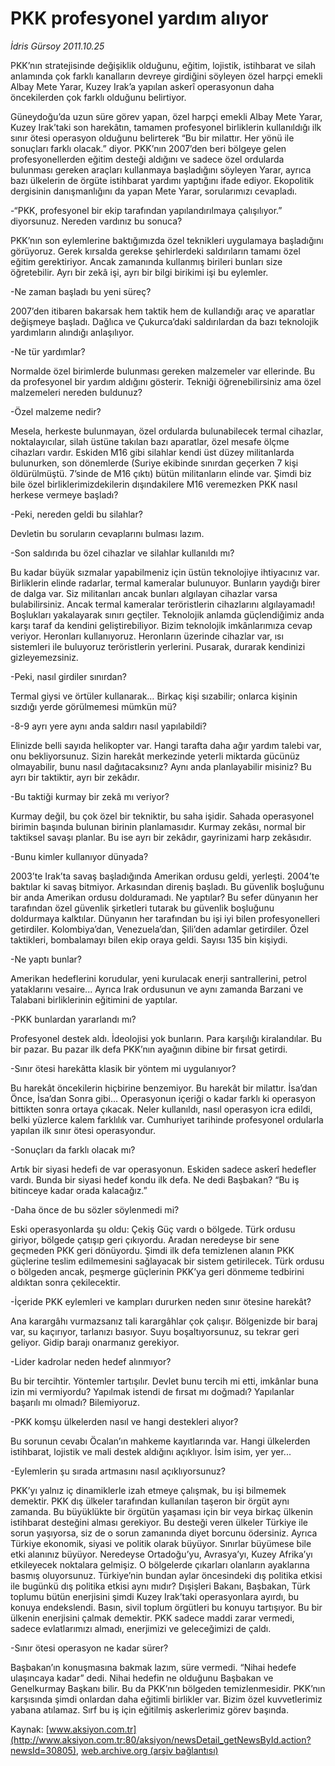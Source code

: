 # PKK profesyonel yardım alıyor

*İdris Gürsoy 2011.10.25*

<font class="agenda2NewsSpot">
 PKK’nın stratejisinde değişiklik olduğunu, eğitim, lojistik, istihbarat ve silah anlamında çok farklı kanalların devreye girdiğini söyleyen özel harpçi emekli Albay Mete Yarar, Kuzey Irak’a yapılan askerî operasyonun daha öncekilerden çok farklı olduğunu belirtiyor.
</font>
<font class="newsDetail">
 <p>
 </p>
 <p>
 </p>
 <p class="MsoNormal">
  Güneydoğu’da uzun süre görev yapan, özel harpçi emekli Albay Mete Yarar, Kuzey Irak’taki son harekâtın, tamamen profesyonel birliklerin kullanıldığı ilk sınır ötesi operasyon olduğunu belirterek “Bu bir milattır. Her yönü ile sonuçları farklı olacak.” diyor. PKK’nın 2007’den beri bölgeye gelen profesyonellerden eğitim desteği aldığını ve sadece özel ordularda bulunması gereken araçları kullanmaya başladığını söyleyen Yarar, ayrıca bazı ülkelerin de örgüte istihbarat yardımı yaptığını ifade ediyor. Ekopolitik dergisinin danışmanlığını da yapan Mete Yarar, sorularımızı cevapladı.
 </p>
 <p>
 </p>
 <p class="MsoNormal">
  -“PKK, profesyonel bir ekip tarafından yapılandırılmaya çalışılıyor.” diyorsunuz. Nereden vardınız bu sonuca?
 </p>
 <p>
 </p>
 <p class="MsoNormal">
  PKK’nın son eylemlerine baktığımızda özel teknikleri uygulamaya başladığını görüyoruz. Gerek kırsalda gerekse şehirlerdeki saldırıların tamamı özel eğitim gerektiriyor. Ancak zamanında kullanmış birileri bunları size öğretebilir. Ayrı bir zekâ işi, ayrı bir bilgi birikimi işi bu eylemler.
 </p>
 <p>
 </p>
 <p class="MsoNormal">
  -Ne zaman başladı bu yeni süreç?
 </p>
 <p>
 </p>
 <p class="MsoNormal">
  2007’den itibaren bakarsak hem taktik hem de kullandığı araç ve aparatlar değişmeye başladı. Dağlıca ve Çukurca’daki saldırılardan da bazı teknolojik yardımların alındığı anlaşılıyor.
 </p>
 <p>
 </p>
 <p class="MsoNormal">
  -Ne tür yardımlar?
 </p>
 <p>
 </p>
 <p class="MsoNormal">
  Normalde özel birimlerde bulunması gereken malzemeler var ellerinde. Bu da profesyonel bir yardım aldığını gösterir. Tekniği öğrenebilirsiniz ama özel malzemeleri nereden buldunuz?
 </p>
 <p>
 </p>
 <p class="MsoNormal">
  -Özel malzeme nedir?
 </p>
 <p>
 </p>
 <p class="MsoNormal">
  Mesela, herkeste bulunmayan, özel ordularda bulunabilecek termal cihazlar, noktalayıcılar, silah üstüne takılan bazı aparatlar, özel mesafe ölçme cihazları vardır. Eskiden M16 gibi silahlar kendi üst düzey militanlarda bulunurken, son dönemlerde (Suriye ekibinde sınırdan geçerken 7 kişi öldürülmüştü. 7’sinde de M16 çıktı) bütün militanların elinde var. Şimdi biz bile özel birliklerimizdekilerin dışındakilere M16 veremezken PKK nasıl herkese vermeye başladı?
 </p>
 <p>
 </p>
 <p class="MsoNormal">
  -Peki, nereden geldi bu silahlar?
 </p>
 <p>
 </p>
 <p class="MsoNormal">
  Devletin bu soruların cevaplarını bulması lazım.
 </p>
 <p>
 </p>
 <p class="MsoNormal">
  -Son saldırıda bu özel cihazlar ve silahlar kullanıldı mı?
 </p>
 <p>
 </p>
 <p class="MsoNormal">
  Bu kadar büyük sızmalar yapabilmeniz için üstün teknolojiye ihtiyacınız var. Birliklerin elinde radarlar, termal kameralar bulunuyor. Bunların yaydığı birer de dalga var. Siz militanları ancak bunları algılayan cihazlar varsa bulabilirsiniz. Ancak termal kameralar teröristlerin cihazlarını algılayamadı! Boşlukları yakalayarak sınırı geçtiler. Teknolojik anlamda güçlendiğimiz anda karşı taraf da kendini geliştirebiliyor. Bizim teknolojik imkânlarımıza cevap veriyor. Heronları kullanıyoruz. Heronların üzerinde cihazlar var, ısı sistemleri ile buluyoruz teröristlerin yerlerini. Pusarak, durarak kendinizi gizleyemezsiniz.
 </p>
 <p>
 </p>
 <p class="MsoNormal">
  -Peki, nasıl girdiler sınırdan?
 </p>
 <p>
 </p>
 <p class="MsoNormal">
  Termal giysi ve örtüler kullanarak… Birkaç kişi sızabilir; onlarca kişinin sızdığı yerde görülmemesi mümkün mü?
 </p>
 <p>
 </p>
 <p class="MsoNormal">
  -8-9 ayrı yere aynı anda saldırı nasıl yapılabildi?
 </p>
 <p>
 </p>
 <p class="MsoNormal">
  Elinizde belli sayıda helikopter var. Hangi tarafta daha ağır yardım talebi var, onu bekliyorsunuz. Sizin harekât merkezinde yeterli miktarda gücünüz olmayabilir, bunu nasıl dağıtacaksınız? Aynı anda planlayabilir misiniz? Bu ayrı bir taktiktir, ayrı bir zekâdır.
 </p>
 <p>
 </p>
 <p class="MsoNormal">
  -Bu taktiği kurmay bir zekâ mı veriyor?
 </p>
 <p>
 </p>
 <p class="MsoNormal">
  Kurmay değil, bu çok özel bir tekniktir, bu saha işidir. Sahada operasyonel birimin başında bulunan birinin planlamasıdır. Kurmay zekâsı, normal bir taktiksel savaşı planlar. Bu ise ayrı bir zekâdır, gayrinizami harp zekâsıdır.
 </p>
 <p>
 </p>
 <p class="MsoNormal">
  -Bunu kimler kullanıyor dünyada?
 </p>
 <p>
 </p>
 <p class="MsoNormal">
  2003’te Irak’ta savaş başladığında Amerikan ordusu geldi, yerleşti. 2004’te baktılar ki savaş bitmiyor. Arkasından direniş başladı. Bu güvenlik boşluğunu bir anda Amerikan ordusu dolduramadı. Ne yaptılar? Bu sefer dünyanın her tarafından özel güvenlik şirketleri tutarak bu güvenlik boşluğunu doldurmaya kalktılar. Dünyanın her tarafından bu işi iyi bilen profesyonelleri getirdiler. Kolombiya’dan, Venezuela’dan, Şili’den adamlar getirdiler. Özel taktikleri, bombalamayı bilen ekip oraya geldi. Sayısı 135 bin kişiydi.
 </p>
 <p>
 </p>
 <p class="MsoNormal">
  -Ne yaptı bunlar?
 </p>
 <p>
 </p>
 <p class="MsoNormal">
  Amerikan hedeflerini korudular, yeni kurulacak enerji santrallerini, petrol yataklarını vesaire... Ayrıca Irak ordusunun ve aynı zamanda Barzani ve Talabani birliklerinin eğitimini de yaptılar.
 </p>
 <p>
 </p>
 <p class="MsoNormal">
  -PKK bunlardan yararlandı mı?
 </p>
 <p>
 </p>
 <p class="MsoNormal">
  Profesyonel destek aldı. İdeolojisi yok bunların. Para karşılığı kiralandılar. Bu bir pazar. Bu pazar ilk defa PKK’nın ayağının dibine bir fırsat getirdi.
 </p>
 <p>
 </p>
 <p class="MsoNormal">
  -Sınır ötesi harekâtta klasik bir yöntem mi uygulanıyor?
 </p>
 <p>
 </p>
 <p class="MsoNormal">
  Bu harekât öncekilerin
  <span>
  </span>
  hiçbirine benzemiyor. Bu harekât bir milattır. İsa’dan Önce, İsa’dan Sonra gibi... Operasyonun içeriği o kadar farklı ki operasyon bittikten sonra ortaya çıkacak. Neler kullanıldı, nasıl operasyon icra edildi, belki yüzlerce kalem farklılık var. Cumhuriyet tarihinde profesyonel ordularla yapılan ilk sınır ötesi operasyondur.
 </p>
 <p>
 </p>
 <p class="MsoNormal">
  -Sonuçları da farklı olacak mı?
 </p>
 <p>
 </p>
 <p class="MsoNormal">
  Artık bir siyasi hedefi de var operasyonun. Eskiden sadece askerî hedefler vardı. Bunda bir siyasi hedef kondu ilk defa. Ne dedi Başbakan? “Bu iş bitinceye kadar orada kalacağız.”
 </p>
 <p>
 </p>
 <p class="MsoNormal">
  -Daha önce de bu sözler söylenmedi mi?
 </p>
 <p>
 </p>
 <p class="MsoNormal">
  Eski operasyonlarda şu oldu: Çekiş Güç vardı o bölgede. Türk ordusu giriyor, bölgede çatışıp geri çıkıyordu. Aradan neredeyse bir sene geçmeden PKK geri dönüyordu. Şimdi ilk defa temizlenen alanın PKK güçlerine teslim edilmemesini sağlayacak bir sistem getirilecek. Türk ordusu o bölgeden ancak, peşmerge güçlerinin PKK’ya geri dönmeme tedbirini aldıktan sonra çekilecektir.
 </p>
 <p>
 </p>
 <p class="MsoNormal">
  -İçeride PKK eylemleri ve kampları dururken neden sınır ötesine harekât?
 </p>
 <p>
 </p>
 <p class="MsoNormal">
  Ana karargâhı vurmazsanız tali karargâhlar çok çalışır. Bölgenizde bir baraj var, su kaçırıyor, tarlanızı basıyor. Suyu boşaltıyorsunuz, su tekrar geri geliyor. Gidip barajı onarmanız gerekiyor.
 </p>
 <p>
 </p>
 <p class="MsoNormal">
  -Lider kadrolar neden hedef alınmıyor?
 </p>
 <p>
 </p>
 <p class="MsoNormal">
  Bu bir tercihtir. Yöntemler tartışılır. Devlet bunu tercih mi etti, imkânlar buna izin mi vermiyordu? Yapılmak istendi de fırsat mı doğmadı? Yapılanlar başarılı mı olmadı? Bilemiyoruz.
 </p>
 <p>
 </p>
 <p class="MsoNormal">
  -PKK komşu ülkelerden nasıl ve hangi destekleri alıyor?
 </p>
 <p>
 </p>
 <p class="MsoNormal">
  Bu sorunun cevabı Öcalan’ın mahkeme kayıtlarında var. Hangi ülkelerden istihbarat, lojistik ve mali destek aldığını açıklıyor. İsim isim, yer yer...
 </p>
 <p>
 </p>
 <p class="MsoNormal">
  -Eylemlerin şu sırada artmasını nasıl açıklıyorsunuz?
 </p>
 <p>
 </p>
 <p class="MsoNormal">
  PKK’yı yalnız iç dinamiklerle izah etmeye çalışmak, bu işi bilmemek demektir. PKK dış ülkeler tarafından kullanılan taşeron bir örgüt aynı zamanda. Bu büyüklükte bir örgütün yaşaması için bir veya birkaç ülkenin istihbarat desteğini alması gerekiyor. Bu desteği veren ülkeler Türkiye ile sorun yaşıyorsa, siz de o sorun zamanında diyet borcunu ödersiniz. Ayrıca Türkiye ekonomik, siyasi ve politik olarak büyüyor. Sınırlar büyümese bile etki alanınız büyüyor. Neredeyse Ortadoğu’yu, Avrasya’yı, Kuzey Afrika’yı etkileyecek noktalara gelmişiz. O bölgelerde çıkarları olanların ayaklarına basmış oluyorsunuz. Türkiye’nin bundan aylar öncesindeki dış politika etkisi ile bugünkü dış politika etkisi aynı mıdır? Dışişleri Bakanı, Başbakan, Türk toplumu bütün enerjisini şimdi Kuzey Irak’taki operasyonlara ayırdı, bu konuya endekslendi. Basın, sivil toplum örgütleri bu konuyu tartışıyor. Bu bir ülkenin enerjisini çalmak demektir. PKK sadece maddi zarar vermedi, sadece evlatlarımızı almadı, enerjimizi ve geleceğimizi de çaldı.
 </p>
 <p>
 </p>
 <p class="MsoNormal">
  -Sınır ötesi operasyon ne kadar sürer?
 </p>
 <p>
 </p>
 <p class="MsoNormal">
  Başbakan’ın konuşmasına bakmak lazım, süre vermedi. “Nihai hedefe ulaşıncaya kadar” dedi. Nihai hedefin ne olduğunu Başbakan ve Genelkurmay Başkanı bilir. Bu da PKK’nın bölgeden temizlenmesidir. PKK’nın karşısında şimdi onlardan daha eğitimli birlikler var. Bizim özel kuvvetlerimiz yabana atılamaz. Sırf bu iş için eğitilmiş askerlerimiz görev başında.
 </p>
 <p>
 </p>
</font>

Kaynak: [www.aksiyon.com.tr](http://www.aksiyon.com.tr:80/aksiyon/newsDetail_getNewsById.action?newsId=30805), [web.archive.org (arşiv bağlantısı)](http://web.archive.org/web/20120101141651/http://www.aksiyon.com.tr:80/aksiyon/newsDetail_getNewsById.action?newsId=30805)
